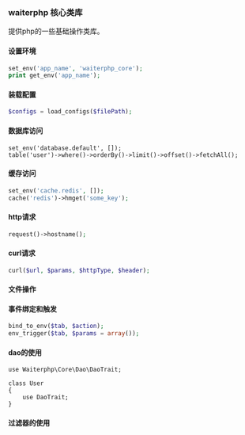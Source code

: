 ### waiterphp 核心类库

提供php的一些基础操作类库。

#### 设置环境

```php
set_env('app_name', 'waiterphp_core');
print get_env('app_name');
```

#### 装载配置
```php
$configs = load_configs($filePath);
```

#### 数据库访问

```
set_env('database.default', []);
table('user')->where()->orderBy()->limit()->offset()->fetchAll();
```

#### 缓存访问

```php
set_env('cache.redis', []);
cache('redis')->hmget('some_key');
```

#### http请求

```php
request()->hostname();
```

#### curl请求

```php
curl($url, $params, $httpType, $header);
```

#### 文件操作


#### 事件绑定和触发
```php
bind_to_env($tab, $action);
env_trigger($tab, $params = array());
```

#### dao的使用
```
use Waiterphp\Core\Dao\DaoTrait;

class User
{
	use DaoTrait;
}
```

#### 过滤器的使用
